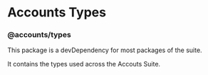 # Accounts Types
### @accounts/types

This package is a devDependency for most packages of the suite.

It contains the types used across the Accouts Suite.